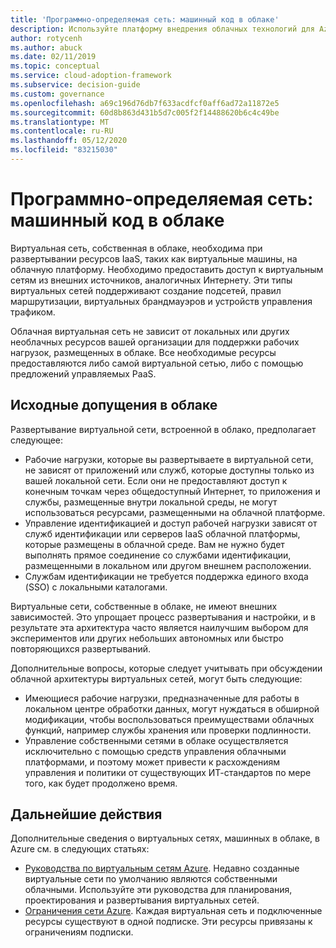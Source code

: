 ```yaml
---
title: 'Программно-определяемая сеть: машинный код в облаке'
description: Используйте платформу внедрения облачных технологий для Azure, чтобы узнать о виртуальных сетях, машинных в облаке, которые необходимы для развертывания виртуальных машин в облаке.
author: rotycenh
ms.author: abuck
ms.date: 02/11/2019
ms.topic: conceptual
ms.service: cloud-adoption-framework
ms.subservice: decision-guide
ms.custom: governance
ms.openlocfilehash: a69c196d76db7f633acdfcf0aff6ad72a11872e5
ms.sourcegitcommit: 60d8b863d431b5d7c005f2f14488620b6c4c49be
ms.translationtype: MT
ms.contentlocale: ru-RU
ms.lasthandoff: 05/12/2020
ms.locfileid: "83215030"
---
```

# <a name="software-defined-networking-cloud-native"></a>Программно-определяемая сеть: машинный код в облаке

Виртуальная сеть, собственная в облаке, необходима при развертывании ресурсов IaaS, таких как виртуальные машины, на облачную платформу. Необходимо предоставить доступ к виртуальным сетям из внешних источников, аналогичных Интернету. Эти типы виртуальных сетей поддерживают создание подсетей, правил маршрутизации, виртуальных брандмауэров и устройств управления трафиком.

Облачная виртуальная сеть не зависит от локальных или других необлачных ресурсов вашей организации для поддержки рабочих нагрузок, размещенных в облаке. Все необходимые ресурсы предоставляются либо самой виртуальной сетью, либо с помощью предложений управляемых PaaS.

## <a name="cloud-native-assumptions"></a>Исходные допущения в облаке

Развертывание виртуальной сети, встроенной в облако, предполагает следующее:

- Рабочие нагрузки, которые вы развертываете в виртуальной сети, не зависят от приложений или служб, которые доступны только из вашей локальной сети. Если они не предоставляют доступ к конечным точкам через общедоступный Интернет, то приложения и службы, размещенные внутри локальной среды, не могут использоваться ресурсами, размещенными на облачной платформе.
- Управление идентификацией и доступ рабочей нагрузки зависят от служб идентификации или серверов IaaS облачной платформы, которые размещены в облачной среде. Вам не нужно будет выполнять прямое соединение со службами идентификации, размещенными в локальном или другом внешнем расположении.
- Службам идентификации не требуется поддержка единого входа (SSO) с локальными каталогами.

Виртуальные сети, собственные в облаке, не имеют внешних зависимостей. Это упрощает процесс развертывания и настройки, и в результате эта архитектура часто является наилучшим выбором для экспериментов или других небольших автономных или быстро повторяющихся развертываний.

Дополнительные вопросы, которые следует учитывать при обсуждении облачной архитектуры виртуальных сетей, могут быть следующие:

- Имеющиеся рабочие нагрузки, предназначенные для работы в локальном центре обработки данных, могут нуждаться в обширной модификации, чтобы воспользоваться преимуществами облачных функций, например службы хранения или проверки подлинности.
- Управление собственными сетями в облаке осуществляется исключительно с помощью средств управления облачными платформами, и поэтому может привести к расхождениям управления и политики от существующих ИТ-стандартов по мере того, как будет продолжено время.

## <a name="next-steps"></a>Дальнейшие действия

Дополнительные сведения о виртуальных сетях, машинных в облаке, в Azure см. в следующих статьях:

- [Руководства по виртуальным сетям Azure](https://docs.microsoft.com/azure/virtual-network/virtual-network-vnet-plan-design-arm). Недавно созданные виртуальные сети по умолчанию являются собственными облачными. Используйте эти руководства для планирования, проектирования и развертывания виртуальных сетей.
- [Ограничения сети Azure](https://docs.microsoft.com/azure/azure-resource-manager/management/azure-subscription-service-limits#networking-limits). Каждая виртуальная сеть и подключенные ресурсы существуют в одной подписке. Эти ресурсы привязаны к ограничениям подписки.
